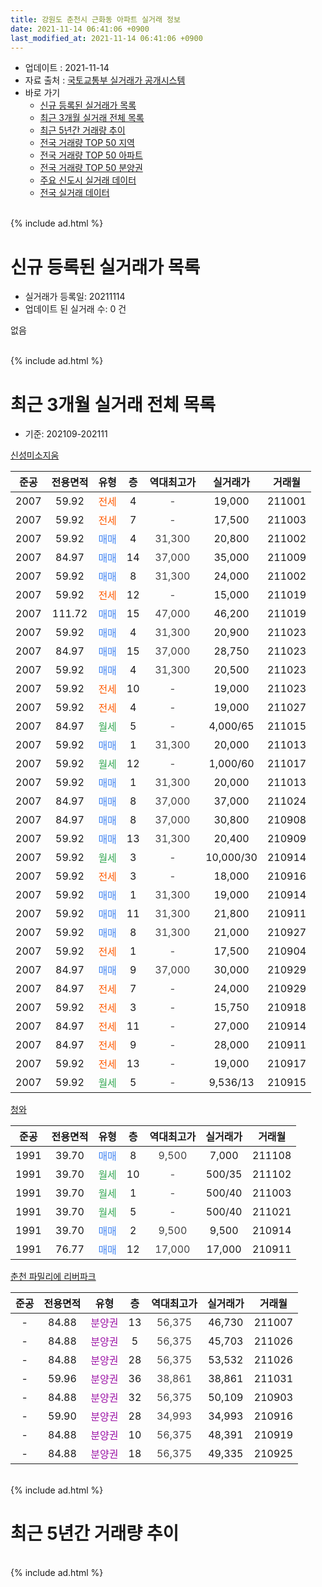 ```yaml
---
title: 강원도 춘천시 근화동 아파트 실거래 정보
date: 2021-11-14 06:41:06 +0900
last_modified_at: 2021-11-14 06:41:06 +0900
---
```


* 업데이트 : 2021-11-14
* 자료 출처 : [국토교통부 실거래가 공개시스템](http://rt.molit.go.kr)
* 바로 가기
    * [신규 등록된 실거래가 목록](#신규-등록된-실거래가-목록)
    * [최근 3개월 실거래 전체 목록](#최근-3개월-실거래-전체-목록)
    * [최근 5년간 거래량 추이](#최근-5년간-거래량-추이)
    * [전국 거래량 TOP 50 지역](https://inasie.github.io/apt-trade-info/최근-3개월-전국에서-가장-거래가-많이-발생한-지역)
    * [전국 거래량 TOP 50 아파트](https://inasie.github.io/apt-trade-info/최근-3개월-전국에서-가장-거래가-많이-발생한-아파트)
    * [전국 거래량 TOP 50 분양권](https://inasie.github.io/apt-trade-info/최근-3개월-전국에서-가장-거래가-많이-발생한-분양권)
    * [주요 신도시 실거래 데이터](https://inasie.github.io/apt-trade-info/주요-신도시)
    * [전국 실거래 데이터](https://inasie.github.io/apt-trade-info/전국)
<br>
{% include ad.html %}
<br>

# 신규 등록된 실거래가 목록
* 실거래가 등록일: 20211114
* 업데이트 된 실거래 수: 0 건

없음

<br>
{% include ad.html %}
<br>

# 최근 3개월 실거래 전체 목록
* 기준: 202109-202111


[신성미소지움](https://search.naver.com/search.naver?query=%EA%B0%95%EC%9B%90%EB%8F%84+%EC%B6%98%EC%B2%9C%EC%8B%9C+%EA%B7%BC%ED%99%94%EB%8F%99+%EC%8B%A0%EC%84%B1%EB%AF%B8%EC%86%8C%EC%A7%80%EC%9B%80)

|준공|전용면적|유형|층|역대최고가|실거래가|거래월|
|:---:|:---:|:---:|:---:|:---:|:---:|:---:|
|2007|59.92|<span style="color:#ff5a00">전세</span>|4|<span style="color:#444444">-</span>|19,000|211001|
|2007|59.92|<span style="color:#ff5a00">전세</span>|7|<span style="color:#444444">-</span>|17,500|211003|
|2007|59.92|<span style="color:#4285f3">매매</span>|4|<span style="color:#444444">31,300</span>|20,800|211002|
|2007|84.97|<span style="color:#4285f3">매매</span>|14|<span style="color:#444444">37,000</span>|35,000|211009|
|2007|59.92|<span style="color:#4285f3">매매</span>|8|<span style="color:#444444">31,300</span>|24,000|211002|
|2007|59.92|<span style="color:#ff5a00">전세</span>|12|<span style="color:#444444">-</span>|15,000|211019|
|2007|111.72|<span style="color:#4285f3">매매</span>|15|<span style="color:#444444">47,000</span>|46,200|211019|
|2007|59.92|<span style="color:#4285f3">매매</span>|4|<span style="color:#444444">31,300</span>|20,900|211023|
|2007|84.97|<span style="color:#4285f3">매매</span>|15|<span style="color:#444444">37,000</span>|28,750|211023|
|2007|59.92|<span style="color:#4285f3">매매</span>|4|<span style="color:#444444">31,300</span>|20,500|211023|
|2007|59.92|<span style="color:#ff5a00">전세</span>|10|<span style="color:#444444">-</span>|19,000|211023|
|2007|59.92|<span style="color:#ff5a00">전세</span>|4|<span style="color:#444444">-</span>|19,000|211027|
|2007|84.97|<span style="color:#34a853">월세</span>|5|<span style="color:#444444">-</span>|4,000/65|211015|
|2007|59.92|<span style="color:#4285f3">매매</span>|1|<span style="color:#444444">31,300</span>|20,000|211013|
|2007|59.92|<span style="color:#34a853">월세</span>|12|<span style="color:#444444">-</span>|1,000/60|211017|
|2007|59.92|<span style="color:#4285f3">매매</span>|1|<span style="color:#444444">31,300</span>|20,000|211013|
|2007|84.97|<span style="color:#4285f3">매매</span>|8|<span style="color:#444444">37,000</span>|37,000|211024|
|2007|84.97|<span style="color:#4285f3">매매</span>|8|<span style="color:#444444">37,000</span>|30,800|210908|
|2007|59.92|<span style="color:#4285f3">매매</span>|13|<span style="color:#444444">31,300</span>|20,400|210909|
|2007|59.92|<span style="color:#34a853">월세</span>|3|<span style="color:#444444">-</span>|10,000/30|210914|
|2007|59.92|<span style="color:#ff5a00">전세</span>|3|<span style="color:#444444">-</span>|18,000|210916|
|2007|59.92|<span style="color:#4285f3">매매</span>|1|<span style="color:#444444">31,300</span>|19,000|210914|
|2007|59.92|<span style="color:#4285f3">매매</span>|11|<span style="color:#444444">31,300</span>|21,800|210911|
|2007|59.92|<span style="color:#4285f3">매매</span>|8|<span style="color:#444444">31,300</span>|21,000|210927|
|2007|59.92|<span style="color:#ff5a00">전세</span>|1|<span style="color:#444444">-</span>|17,500|210904|
|2007|84.97|<span style="color:#4285f3">매매</span>|9|<span style="color:#444444">37,000</span>|30,000|210929|
|2007|84.97|<span style="color:#ff5a00">전세</span>|7|<span style="color:#444444">-</span>|24,000|210929|
|2007|59.92|<span style="color:#ff5a00">전세</span>|3|<span style="color:#444444">-</span>|15,750|210918|
|2007|84.97|<span style="color:#ff5a00">전세</span>|11|<span style="color:#444444">-</span>|27,000|210914|
|2007|84.97|<span style="color:#ff5a00">전세</span>|9|<span style="color:#444444">-</span>|28,000|210911|
|2007|59.92|<span style="color:#ff5a00">전세</span>|13|<span style="color:#444444">-</span>|19,000|210917|
|2007|59.92|<span style="color:#34a853">월세</span>|5|<span style="color:#444444">-</span>|9,536/13|210915|

[청와](https://search.naver.com/search.naver?query=%EA%B0%95%EC%9B%90%EB%8F%84+%EC%B6%98%EC%B2%9C%EC%8B%9C+%EA%B7%BC%ED%99%94%EB%8F%99+%EC%B2%AD%EC%99%80)

|준공|전용면적|유형|층|역대최고가|실거래가|거래월|
|:---:|:---:|:---:|:---:|:---:|:---:|:---:|
|1991|39.70|<span style="color:#4285f3">매매</span>|8|<span style="color:#444444">9,500</span>|7,000|211108|
|1991|39.70|<span style="color:#34a853">월세</span>|10|<span style="color:#444444">-</span>|500/35|211102|
|1991|39.70|<span style="color:#34a853">월세</span>|1|<span style="color:#444444">-</span>|500/40|211003|
|1991|39.70|<span style="color:#34a853">월세</span>|5|<span style="color:#444444">-</span>|500/40|211021|
|1991|39.70|<span style="color:#4285f3">매매</span>|2|<span style="color:#444444">9,500</span>|9,500|210914|
|1991|76.77|<span style="color:#4285f3">매매</span>|12|<span style="color:#444444">17,000</span>|17,000|210911|

[춘천 파밀리에 리버파크](https://search.naver.com/search.naver?query=%EA%B0%95%EC%9B%90%EB%8F%84+%EC%B6%98%EC%B2%9C%EC%8B%9C+%EA%B7%BC%ED%99%94%EB%8F%99+%EC%B6%98%EC%B2%9C+%ED%8C%8C%EB%B0%80%EB%A6%AC%EC%97%90+%EB%A6%AC%EB%B2%84%ED%8C%8C%ED%81%AC)

|준공|전용면적|유형|층|역대최고가|실거래가|거래월|
|:---:|:---:|:---:|:---:|:---:|:---:|:---:|
|-|84.88|<span style="color:#9C11A5">분양권</span>|13|<span style="color:#444444">56,375</span>|46,730|211007|
|-|84.88|<span style="color:#9C11A5">분양권</span>|5|<span style="color:#444444">56,375</span>|45,703|211026|
|-|84.88|<span style="color:#9C11A5">분양권</span>|28|<span style="color:#444444">56,375</span>|53,532|211026|
|-|59.96|<span style="color:#9C11A5">분양권</span>|36|<span style="color:#444444">38,861</span>|38,861|211031|
|-|84.88|<span style="color:#9C11A5">분양권</span>|32|<span style="color:#444444">56,375</span>|50,109|210903|
|-|59.90|<span style="color:#9C11A5">분양권</span>|28|<span style="color:#444444">34,993</span>|34,993|210916|
|-|84.88|<span style="color:#9C11A5">분양권</span>|10|<span style="color:#444444">56,375</span>|48,391|210919|
|-|84.88|<span style="color:#9C11A5">분양권</span>|18|<span style="color:#444444">56,375</span>|49,335|210925|


<br>
{% include ad.html %}
<br>

# 최근 5년간 거래량 추이


<div style="width:100%;">
    <canvas id="deal_progress" height="200"></canvas>
</div>

<script>
new Chart(document.getElementById("deal_progress"), {
    type: 'line',
    data: {
        labels: ['201611','201612','201701','201702','201703','201704','201705','201706','201707','201708','201709','201710','201711','201712','201801','201802','201803','201804','201805','201806','201807','201808','201809','201810','201811','201812','201901','201902','201903','201904','201905','201906','201907','201908','201909','201910','201911','201912','202001','202002','202003','202004','202005','202006','202007','202008','202009','202010','202011','202012','202101','202102','202103','202104','202105','202106','202107','202108','202109','202110','202111'],
        datasets: [{
            label: '매매',
            pointRadius: 1,
            data: [5, 6, 5, 10, 10, 6, 9, 12, 12, 7, 11, 6, 7, 3, 4, 10, 8, 5, 5, 7, 8, 4, 4, 8, 4, 4, 4, 6, 3, 12, 5, 5, 5, 3, 4, 3, 18, 10, 7, 12, 12, 11, 19, 18, 17, 11, 4, 10, 20, 13, 15, 17, 17, 18, 31, 22, 30, 14, 12, 14, 1],
            borderColor: "rgba(255, 201, 14, 1)",
            backgroundColor: "rgba(255, 201, 14, 0.5)",
            fill: false,
            lineTension: 0
        },{
            label: '전월세',
            pointRadius: 1,
            data: [7, 6, 9, 9, 10, 6, 7, 5, 3, 5, 6, 5, 9, 4, 8, 10, 3, 10, 6, 4, 3, 10, 3, 5, 4, 4, 9, 9, 4, 4, 1, 8, 5, 4, 2, 3, 4, 8, 4, 12, 6, 9, 4, 9, 8, 9, 5, 7, 3, 3, 7, 6, 7, 12, 10, 17, 7, 10, 9, 9, 1],
            borderColor: "rgba(0, 141, 185, 1)",
            backgroundColor: "rgba(0, 141, 185, 0.5)",
            fill: false,
            lineTension: 0
        }
        ]
    },
    options: {
        responsive: true,
        title: {
            display: false
        },
        tooltips: {
            mode: 'index',
            intersect: false
        },
        hover: {
            mode: 'nearest',
            intersect: true
        },
        scales: {
            xAxes: [{
                display: true,
                scaleLabel: {
                    display: true,
                    labelString: '년/월'
                }
            }],
            yAxes: [{
                display: true,
                ticks: {
                    suggestedMin: 0,
                },
                scaleLabel: {
                    display: true,
                    labelString: '실거래 수'
                }
            }]
        }
    }
});

</script>


<br>
{% include ad.html %}
<br>

